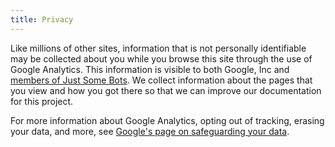 ```yaml
---
title: Privacy
---
```


Like millions of other sites, information that is not personally identifiable may be collected about you while you browse this site through the use of Google Analytics. This information is visible to both Google, Inc and [members of Just Some Bots](https://github.com/orgs/Just-Some-Bots/people). We collect information about the pages that you view and how you got there so that we can improve our documentation for this project.

For more information about Google Analytics, opting out of tracking, erasing your data, and more, see [Google's page on safeguarding your data](https://support.google.com/analytics/answer/6004245).